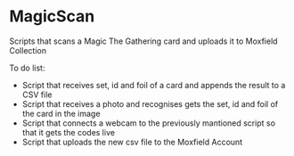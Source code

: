 # MagicScan
Scripts that scans a Magic The Gathering card and uploads it to Moxfield Collection

To do list:

- Script that receives set, id and foil of a card and appends the result to a CSV file
- Script that receives a photo and recognises gets the set, id and foil of the card in the image
- Script that connects a webcam to the previously mantioned script so that it gets the codes live
- Script that uploads the new csv file to the Moxfield Account
